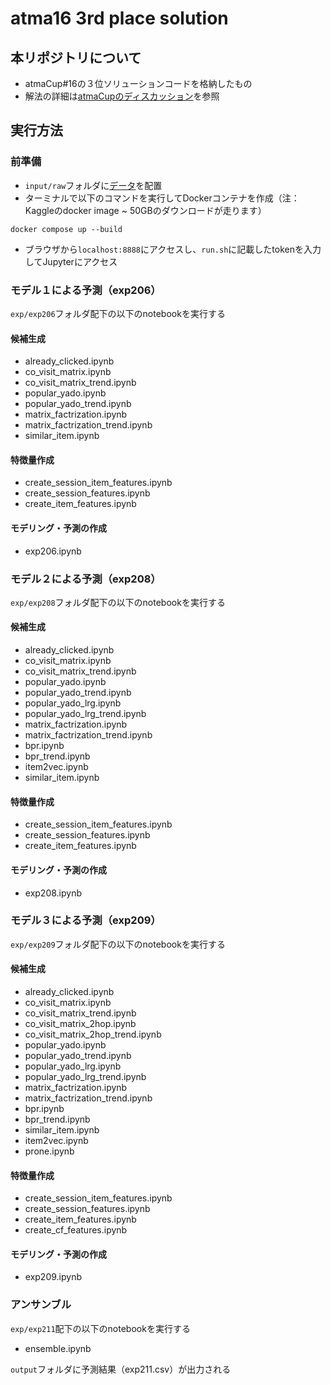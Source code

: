 # atma16 3rd place solution
## 本リポジトリについて
- atmaCup#16の３位ソリューションコードを格納したもの
- 解法の詳細は[atmaCupのディスカッション](https://www.guruguru.science/competitions/22/discussions/10f89147-0db4-4279-9c86-f69c777cee5b/)を参照

## 実行方法
### 前準備
- `input/raw`フォルダに[データ](https://www.guruguru.science/competitions/22/data-sources)を配置
- ターミナルで以下のコマンドを実行してDockerコンテナを作成（注：Kaggleのdocker image ~ 50GBのダウンロードが走ります）
```
docker compose up --build
```
- ブラウザから`localhost:8888`にアクセスし、`run.sh`に記載したtokenを入力してJupyterにアクセス

### モデル１による予測（exp206）
`exp/exp206`フォルダ配下の以下のnotebookを実行する

#### 候補生成
- already_clicked.ipynb
- co_visit_matrix.ipynb
- co_visit_matrix_trend.ipynb
- popular_yado.ipynb
- popular_yado_trend.ipynb
- matrix_factrization.ipynb
- matrix_factrization_trend.ipynb
- similar_item.ipynb

#### 特徴量作成
- create_session_item_features.ipynb
- create_session_features.ipynb
- create_item_features.ipynb

#### モデリング・予測の作成
- exp206.ipynb

### モデル２による予測（exp208）
`exp/exp208`フォルダ配下の以下のnotebookを実行する

#### 候補生成
- already_clicked.ipynb
- co_visit_matrix.ipynb
- co_visit_matrix_trend.ipynb
- popular_yado.ipynb
- popular_yado_trend.ipynb
- popular_yado_lrg.ipynb
- popular_yado_lrg_trend.ipynb
- matrix_factrization.ipynb
- matrix_factrization_trend.ipynb
- bpr.ipynb
- bpr_trend.ipynb
- item2vec.ipynb
- similar_item.ipynb

#### 特徴量作成
- create_session_item_features.ipynb
- create_session_features.ipynb
- create_item_features.ipynb

#### モデリング・予測の作成
- exp208.ipynb

### モデル３による予測（exp209）
`exp/exp209`フォルダ配下の以下のnotebookを実行する

#### 候補生成
- already_clicked.ipynb
- co_visit_matrix.ipynb
- co_visit_matrix_trend.ipynb
- co_visit_matrix_2hop.ipynb
- co_visit_matrix_2hop_trend.ipynb
- popular_yado.ipynb
- popular_yado_trend.ipynb
- popular_yado_lrg.ipynb
- popular_yado_lrg_trend.ipynb
- matrix_factrization.ipynb
- matrix_factrization_trend.ipynb
- bpr.ipynb
- bpr_trend.ipynb
- similar_item.ipynb
- item2vec.ipynb
- prone.ipynb

#### 特徴量作成
- create_session_item_features.ipynb
- create_session_features.ipynb
- create_item_features.ipynb
- create_cf_features.ipynb

#### モデリング・予測の作成
- exp209.ipynb

### アンサンブル
`exp/exp211`配下の以下のnotebookを実行する
- ensemble.ipynb

`output`フォルダに予測結果（exp211.csv）が出力される
